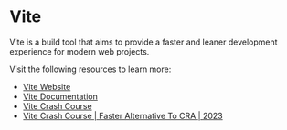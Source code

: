 # Vite

Vite is a build tool that aims to provide a faster and leaner development experience for modern web projects.

Visit the following resources to learn more:

- [Vite Website](https://vitejs.dev)
- [Vite Documentation](https://vitejs.dev/guide)
- [Vite Crash Course](https://youtu.be/LQQ3CR2JTX8)
- [Vite Crash Course | Faster Alternative To CRA | 2023](https://www.youtube.com/watch?v=89NJdbYTgJ8)